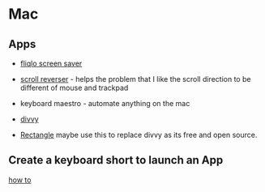 # Mac

## Apps

* [fliqlo screen saver](https://fliqlo.com/)
* [scroll reverser](https://pilotmoon.com/scrollreverser/) - helps the problem that I like the scroll direction to be different of mouse and trackpad
* keyboard maestro - automate anything on the mac

* [divvy]()
* [Rectangle](https://rectangleapp.com/) maybe use this to replace divvy as its free and open source. 

## Create a keyboard short to launch an App
[how to](https://www.computerhope.com/issues/ch002051.htm)